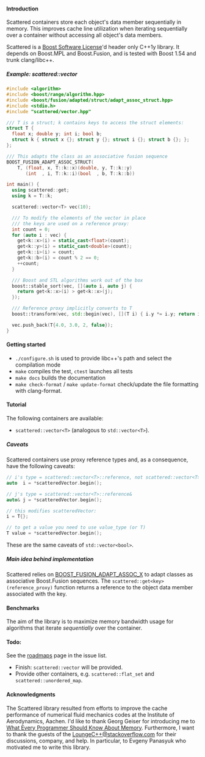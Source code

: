 #### Introduction

Scattered containers store each object's data member sequentially in
memory. This improves cache line utilization when iterating sequentially over a
container without accessing all object's data members.

Scattered is a [Boost Software License](http://www.boost.org/LICENSE_1_0.txt)'d
header only C++1y library. It depends on Boost.MPL and Boost.Fusion, and is
tested with Boost 1.54 and trunk clang/libc++.

##### Example: scattered::vector<T>

```c++
#include <algorithm>
#include <boost/range/algorithm.hpp>
#include <boost/fusion/adapted/struct/adapt_assoc_struct.hpp>
#include <stdio.h>
#include "scattered/vector.hpp"

/// T is a struct; k contains keys to access the struct elements:
struct T {
  float x; double y; int i; bool b;
  struct k { struct x {}; struct y {}; struct i {}; struct b {}; };
};

/// This adapts the class as an associative fusion sequence
BOOST_FUSION_ADAPT_ASSOC_STRUCT(
    T, (float, x, T::k::x)(double, y, T::k::y)
       (int  , i, T::k::i)(bool  , b, T::k::b))

int main() {
  using scattered::get;
  using k = T::k;

  scattered::vector<T> vec(10);

  /// To modify the elements of the vector in place
  /// the keys are used on a reference proxy:
  int count = 0;
  for (auto i : vec) {
    get<k::x>(i) = static_cast<float>(count);
    get<k::y>(i) = static_cast<double>(count);
    get<k::i>(i) = count;
    get<k::b>(i) = count % 2 == 0;
    ++count;
  }

  /// Boost and STL algorithms work out of the box
  boost::stable_sort(vec, [](auto i, auto j) {
    return get<k::x>(i) > get<k::x>(j);
  });

  /// Reference proxy implicitly converts to T
  boost::transform(vec, std::begin(vec), [](T i) { i.y *= i.y; return i; });

  vec.push_back(T{4.0, 3.0, 2, false});
}
```

#### Getting started
 - `./configure.sh` is used to provide libc++'s path and select the compilation
 mode
 - `make` compiles the test, `ctest` launches all tests
 - `make docs` builds the documentation
 - `make check-format` / `make update-format` check/update the file formatting
    with clang-format.

#### Tutorial

The following containers are available:
  - `scattered::vector<T>` (analogous to `std::vector<T>`).

##### Caveats

Scattered containers use proxy reference types and, as a consequence, have the
following caveats:

```c++
// i's type = scattered::vector<T>::reference, not scattered::vector<T>::value_type
auto  i = *scatteredVector.begin();

// j's type = scattered::vector<T>::reference&
auto& j = *scatteredVector.begin();

// this modifies scatteredVector:
i = T{};

// to get a value you need to use value_type (or T)
T value = *scatteredVector.begin();
```

These are the same caveats of `std::vector<bool>`.

##### Main idea behind implementation

Scattered relies on
[BOOST_FUSION_ADAPT_ASSOC_X](http://www.boost.org/doc/libs/1_55_0/libs/fusion/doc/html/fusion/adapted.html)
to adapt classes as associative Boost.Fusion sequences. The
`scattered::get<key>(reference_proxy)` function returns a reference to the
object data member associated with the key.

#### Benchmarks

The aim of the library is to maximize memory bandwidth usage for algorithms that
iterate *sequentially* over the container.

#### Todo:

See the [roadmaps](https://github.com/gnzlbg/scattered/issues) page in the issue
list.

- Finish: `scattered::vector` will be provided.
- Provide other containers, e.g. `scattered::flat_set` and `scattered::unordered_map`.

#### Acknowledgments

The Scattered library resulted from efforts to improve the cache performance of
numerical fluid mechanics codes at the Institute of Aerodynamics, Aachen. I'd
like to thank Georg Geiser for introducing me to [What Every Programmer Should
Know About
Memory](http://people.freebsd.org/~lstewart/articles/cpumemory.pdf). Furthermore,
I want to thank the guests of the LoungeC++@stackoverflow.com for their
discussions, company, and help. In particular, to Evgeny Panasyuk who motivated
me to write this library.
